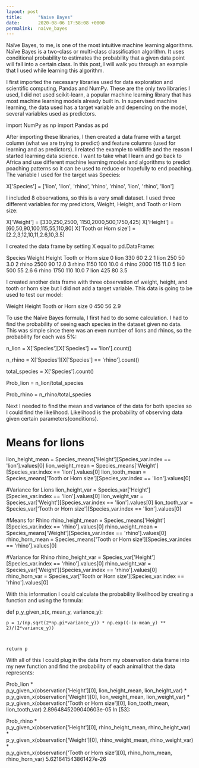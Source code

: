 ```yaml
---
layout: post
title:      "Naive Bayes"
date:       2020-08-06 17:58:08 +0000
permalink:  naive_bayes
---
```



Naïve Bayes, to me, is one of the most intuitive machine learning algorithms.  Naïve Bayes is a two-class or multi-class classification algorithm.  It uses conditional probability to estimates the probability that a given data point will fall into a certain class.  In this post, I will walk you through an example that I used while learning this algorithm.

I first imported the necessary libraries used for data exploration and scientific computing, Pandas and NumPy.  These are the only two libraries I used, I did not used scikit-learn, a popular machine learning library that has most machine learning models already built in. In supervised machine learning, the data used has a target variable and depending on the model, several variables used as predictors.


import NumPy as np
import Pandas as pd

After importing these libraries, I then created a data frame with a target column (what we are trying to predict) and feature columns (used for learning and as predictors).  I related the example to wildlife and the reason I started learning data science.  I want to take what I learn and go back to Africa and use different machine learning models and algorithms to predict poaching patterns so it can be used to reduce or hopefully to end poaching.  The variable I used for the target was Species:

X['Species'] = ['lion', 'lion', 'rhino', 'rhino', 'rhino', 'lion', 'rhino', 'lion']

I included 8 observations, so this is a very small dataset.  I used three different variables for my predictors, Weight, Height, and Tooth or Horn size:


X['Weight'] = [330,250,2500, 1150,2000,500,1750,425]
X['Height'] = [60,50,90,100,115,55,110,80]
X['Tooth or Horn size'] = [2.2,3,12,10,11,2.6,10,3.5]

I created the data frame by setting X equal to pd.DataFrame:


Species	Weight	Height	Tooth or Horn size
0	lion	330	60	2.2
1	lion	250	50	3.0
2	rhino	2500	90	12.0
3	rhino	1150	100	10.0
4	rhino	2000	115	11.0
5	lion	500	55	2.6
6	rhino	1750	110	10.0
7	lion	425	80	3.5



I created another data frame with three observation of weight, height, and tooth or horn size but I did not add a target variable.  This data is going to be used to test our model:


   Weight Height Tooth or Horn size
0   450       56                            2.9



To use the Naïve Bayes formula, I first had to do some calculation.  I had to find the probability of seeing each species in the dataset given no data.  This was simple since there was an even number of lions and rhinos, so the probability for each was 5%:

n_lion = X['Species'][X['Species'] == 'lion'].count()



n_rhino = X['Species'][X['Species'] == 'rhino'].count()


total_species = X['Species'].count()


Prob_lion = n_lion/total_species


Prob_rhino = n_rhino/total_species



Next I needed to find the mean and variance of the data for both species so I could find the likelihood.  Likelihood is the probability of observing data given certain parameters(conditions).

# Means for lions
lion_height_mean = Species_means['Height'][Species_var.index == 'lion'].values[0]
lion_weight_mean = Species_means['Weight'][Species_var.index == 'lion'].values[0]
lion_tooth_mean = Species_means['Tooth or Horn size'][Species_var.index == 'lion'].values[0]

#Variance for Lions
lion_height_var = Species_var['Height'][Species_var.index == 'lion'].values[0]
lion_weight_var = Species_var['Weight'][Species_var.index == 'lion'].values[0]
lion_tooth_var = Species_var['Tooth or Horn size'][Species_var.index == 'lion'].values[0]

#Means for Rhino
rhino_height_mean = Species_means['Height'][Species_var.index == 'rhino'].values[0]
rhino_weight_mean = Species_means['Weight'][Species_var.index == 'rhino'].values[0]
rhino_horn_mean = Species_means['Tooth or Horn size'][Species_var.index == 'rhino'].values[0]

#Variance for Rhino
rhino_height_var = Species_var['Height'][Species_var.index == 'rhino'].values[0]
rhino_weight_var = Species_var['Weight'][Species_var.index == 'rhino'].values[0]
rhino_horn_var = Species_var['Tooth or Horn size'][Species_var.index == 'rhino'].values[0]

With this information I could calculate the probability likelihood by creating a function and using the formula:

def p_y_given_x(x, mean_y, variance_y):
    
    
    p = 1/(np.sqrt(2*np.pi*variance_y)) * np.exp((-(x-mean_y) ** 2)/(2*variance_y))
    
    
    
    return p

With all of this I could plug in the data from my observation data frame into my new function and find the probability of each animal that the data represents:

Prob_lion * \
p_y_given_x(observation['Height'][0], lion_height_mean, lion_height_var) * \
p_y_given_x(observation['Weight'][0], lion_weight_mean, lion_weight_var) * \
p_y_given_x(observation['Tooth or Horn size'][0], lion_tooth_mean, lion_tooth_var)
2.8964845209040603e-05
In [53]:



Prob_rhino * \
p_y_given_x(observation['Height'][0], rhino_height_mean, rhino_height_var) * \
p_y_given_x(observation['Weight'][0], rhino_weight_mean, rhino_weight_var) * \
p_y_given_x(observation['Tooth or Horn size'][0], rhino_horn_mean, rhino_horn_var)
5.621641543861427e-26

